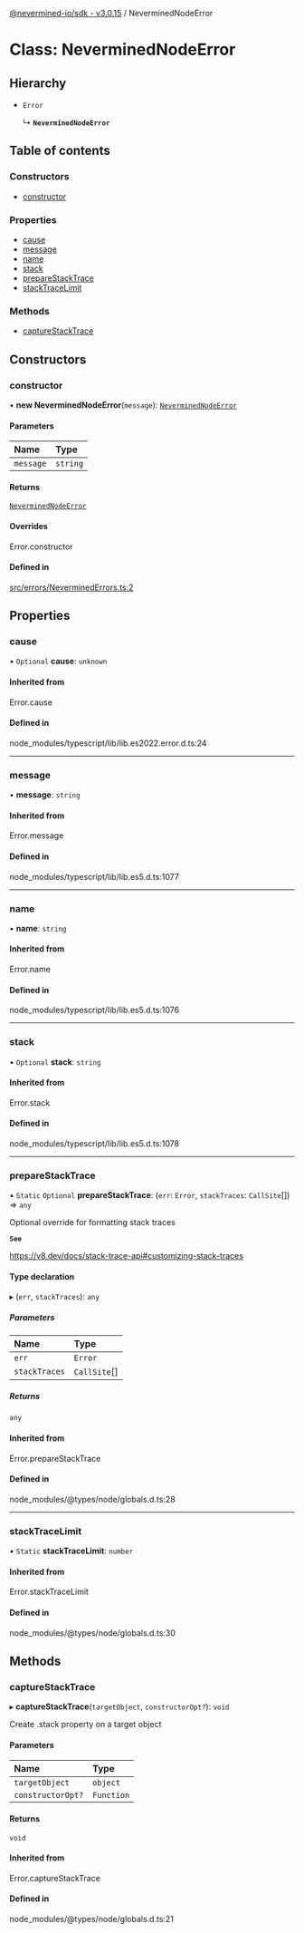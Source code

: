 [@nevermined-io/sdk - v3.0.15](../code-reference.md) / NeverminedNodeError

# Class: NeverminedNodeError

## Hierarchy

- `Error`

  ↳ **`NeverminedNodeError`**

## Table of contents

### Constructors

- [constructor](NeverminedNodeError.md#constructor)

### Properties

- [cause](NeverminedNodeError.md#cause)
- [message](NeverminedNodeError.md#message)
- [name](NeverminedNodeError.md#name)
- [stack](NeverminedNodeError.md#stack)
- [prepareStackTrace](NeverminedNodeError.md#preparestacktrace)
- [stackTraceLimit](NeverminedNodeError.md#stacktracelimit)

### Methods

- [captureStackTrace](NeverminedNodeError.md#capturestacktrace)

## Constructors

### constructor

• **new NeverminedNodeError**(`message`): [`NeverminedNodeError`](NeverminedNodeError.md)

#### Parameters

| Name      | Type     |
| :-------- | :------- |
| `message` | `string` |

#### Returns

[`NeverminedNodeError`](NeverminedNodeError.md)

#### Overrides

Error.constructor

#### Defined in

[src/errors/NeverminedErrors.ts:2](https://github.com/nevermined-io/sdk-js/blob/3d026574f8051d1cb4151e3441edbece52bfb907/src/errors/NeverminedErrors.ts#L2)

## Properties

### cause

• `Optional` **cause**: `unknown`

#### Inherited from

Error.cause

#### Defined in

node_modules/typescript/lib/lib.es2022.error.d.ts:24

---

### message

• **message**: `string`

#### Inherited from

Error.message

#### Defined in

node_modules/typescript/lib/lib.es5.d.ts:1077

---

### name

• **name**: `string`

#### Inherited from

Error.name

#### Defined in

node_modules/typescript/lib/lib.es5.d.ts:1076

---

### stack

• `Optional` **stack**: `string`

#### Inherited from

Error.stack

#### Defined in

node_modules/typescript/lib/lib.es5.d.ts:1078

---

### prepareStackTrace

▪ `Static` `Optional` **prepareStackTrace**: (`err`: `Error`, `stackTraces`: `CallSite`[]) => `any`

Optional override for formatting stack traces

**`See`**

https://v8.dev/docs/stack-trace-api#customizing-stack-traces

#### Type declaration

▸ (`err`, `stackTraces`): `any`

##### Parameters

| Name          | Type         |
| :------------ | :----------- |
| `err`         | `Error`      |
| `stackTraces` | `CallSite`[] |

##### Returns

`any`

#### Inherited from

Error.prepareStackTrace

#### Defined in

node_modules/@types/node/globals.d.ts:28

---

### stackTraceLimit

▪ `Static` **stackTraceLimit**: `number`

#### Inherited from

Error.stackTraceLimit

#### Defined in

node_modules/@types/node/globals.d.ts:30

## Methods

### captureStackTrace

▸ **captureStackTrace**(`targetObject`, `constructorOpt?`): `void`

Create .stack property on a target object

#### Parameters

| Name              | Type       |
| :---------------- | :--------- |
| `targetObject`    | `object`   |
| `constructorOpt?` | `Function` |

#### Returns

`void`

#### Inherited from

Error.captureStackTrace

#### Defined in

node_modules/@types/node/globals.d.ts:21
